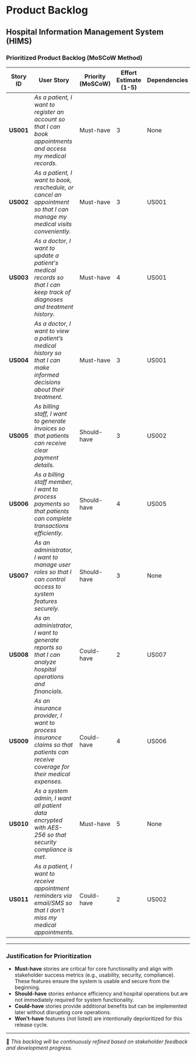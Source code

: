 # Product Backlog

## Hospital Information Management System (HIMS)

### Prioritized Product Backlog (MoSCoW Method)

| **Story ID** | **User Story** | **Priority (MoSCoW)** | **Effort Estimate (1-5)** | **Dependencies** |
|-------------|--------------|----------------|-------------------|---------------|
| **US001** | *As a patient, I want to register an account so that I can book appointments and access my medical records.* | Must-have | 3 | None |
| **US002** | *As a patient, I want to book, reschedule, or cancel an appointment so that I can manage my medical visits conveniently.* | Must-have | 3 | US001 |
| **US003** | *As a doctor, I want to update a patient's medical records so that I can keep track of diagnoses and treatment history.* | Must-have | 4 | US001 |
| **US004** | *As a doctor, I want to view a patient’s medical history so that I can make informed decisions about their treatment.* | Must-have | 3 | US001 |
| **US005** | *As billing staff, I want to generate invoices so that patients can receive clear payment details.* | Should-have | 3 | US002 |
| **US006** | *As a billing staff member, I want to process payments so that patients can complete transactions efficiently.* | Should-have | 4 | US005 |
| **US007** | *As an administrator, I want to manage user roles so that I can control access to system features securely.* | Should-have | 3 | None |
| **US008** | *As an administrator, I want to generate reports so that I can analyze hospital operations and financials.* | Could-have | 2 | US007 |
| **US009** | *As an insurance provider, I want to process insurance claims so that patients can receive coverage for their medical expenses.* | Could-have | 4 | US006 |
| **US010** | *As a system admin, I want all patient data encrypted with AES-256 so that security compliance is met.* | Must-have | 5 | None |
| **US011** | *As a patient, I want to receive appointment reminders via email/SMS so that I don’t miss my medical appointments.* | Could-have | 2 | US002 |

---

### Justification for Prioritization
- **Must-have** stories are critical for core functionality and align with stakeholder success metrics (e.g., usability, security, compliance). These features ensure the system is usable and secure from the beginning.
- **Should-have** stories enhance efficiency and hospital operations but are not immediately required for system functionality.
- **Could-have** stories provide additional benefits but can be implemented later without disrupting core operations.
- **Won’t-have** features (not listed) are intentionally deprioritized for this release cycle.

---

📌 *This backlog will be continuously refined based on stakeholder feedback and development progress.*
